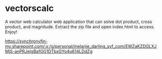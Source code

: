 # vectorscalc
A vector web calculator web application that can solve dot product, cross product, and magnitude.
Extract the zip file and open index.html to access. Enjoy!

https://synchronyfin-my.sharepoint.com/:x:/g/personal/melanie_darling_syf_com/EWZaKZDGLXJMjS-anPRJelgBafGG1DTbxGYo4u614LDdZg
